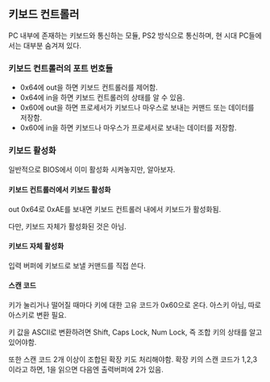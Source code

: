 ## 키보드 컨트롤러

PC 내부에 존재하는 키보드와 통신하는 모듈, PS2 방식으로 통신하며, 현 시대 PC들에서는 대부분 숨겨져 있다.

### 키보드 컨트롤러의 포트 번호들
- 0x64에 out을 하면 키보드 컨트롤러를 제어함.
- 0x64에 in을 하면 키보드 컨트롤러의 상태를 알 수 있음.
- 0x60에 out을 하면 프로세서가 키보드나 마우스로 보내는 커맨드 또는 데이터를 저장함.
- 0x60에 in을 하면 키보드나 마우스가 프로세서로 보내는 데이터를 저장함.

### 키보드 활성화
일반적으로 BIOS에서 이미 활성화 시켜놓지만, 알아보자.

#### 키보드 컨트롤러에서 키보드 활성화
out 0x64로 0xAE를 보내면 키보드 컨트롤러 내에서 키보드가 활성화됨. 

다만, 키보드 자체가 활성화된 것은 아님.

#### 키보드 자체 활성화
입력 버퍼에 키보드로 보낼 커맨드를 직접 쓴다.

#### 스캔 코드
키가 눌리거나 떨어질 때마다 키에 대한 고유 코드가 0x60으로 온다. 아스키 아님, 따로 아스키로 변환 필요.

키 값을 ASCII로 변환하려면 Shift, Caps Lock, Num Lock, 즉 조합 키의 상태를 알고 있어야함.

또한 스캔 코드 2개 이상이 조합된 확장 키도 처리해야함. 확장 키의 스캔 코드가 1,2,3이라고 하면, 1을 읽으면 다음엔 출력버퍼에 2가 있음.
